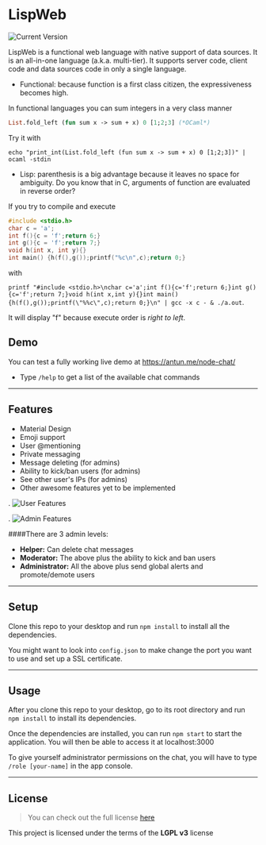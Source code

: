 LispWeb
============
![Current Version](https://img.shields.io/badge/version-1.0.0--beta-green.svg)

LispWeb is a functional web language with native support of data sources.
It is an all-in-one language (a.k.a. multi-tier). 
It supports server code, client code and data sources code in only a single language.

- Functional: because function is a first class citizen, the expressiveness becomes high.

In functional languages you can sum integers in a very class manner

```ocaml
List.fold_left (fun sum x -> sum + x) 0 [1;2;3] (*OCaml*)
```

Try it with

`echo "print_int(List.fold_left (fun sum x -> sum + x) 0 [1;2;3])" | ocaml -stdin`

- Lisp: parenthesis is a big advantage because it leaves no space for ambiguity.
Do you know that in C, arguments of function are evaluated in reverse order?

If you try to compile and execute

```c
#include <stdio.h>
char c = 'a';
int f(){c = 'f';return 6;}
int g(){c = 'f';return 7;}
void h(int x, int y){}
int main() {h(f(),g());printf("%c\n",c);return 0;}
```

with 

`printf "#include <stdio.h>\nchar c='a';int f(){c='f';return 6;}int g(){c='f';return 7;}void h(int x,int y){}int main(){h(f(),g());printf(\"%%c\",c);return 0;}\n" | gcc -x c - & ./a.out`.

It will display "f" because execute order is *right to left*.

## Demo
You can test a fully working live demo at https://antun.me/node-chat/
- Type `/help` to get a list of the available chat commands

---

## Features
- Material Design
- Emoji support
- User @mentioning
- Private messaging
- Message deleting (for admins)
- Ability to kick/ban users (for admins)
- See other user's IPs (for admins)
- Other awesome features yet to be implemented

.
![User Features](http://i.imgur.com/WbF1fi2.png)

.
![Admin Features](http://i.imgur.com/xQFaadt.png)


####There are 3 admin levels:
- **Helper:** Can delete chat messages
- **Moderator:** The above plus the ability to kick and ban users
- **Administrator:** All the above plus send global alerts and promote/demote users

---

## Setup
Clone this repo to your desktop and run `npm install` to install all the dependencies.

You might want to look into `config.json` to make change the port you want to use and set up a SSL certificate.

---

## Usage
After you clone this repo to your desktop, go to its root directory and run `npm install` to install its dependencies.

Once the dependencies are installed, you can run  `npm start` to start the application. You will then be able to access it at localhost:3000

To give yourself administrator permissions on the chat, you will have to type `/role [your-name]` in the app console.

---

## License
>You can check out the full license [here](https://github.com/IgorAntun/node-chat/blob/master/LICENSE)

This project is licensed under the terms of the **LGPL v3** license